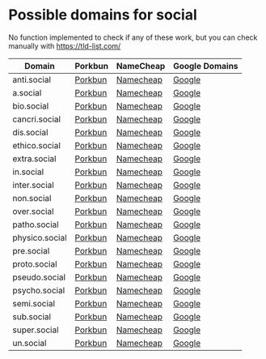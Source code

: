 # Possible domains for social

No function implemented to check if any of these work, but you can check manually with https://tld-list.com/

| Domain | Porkbun | NameCheap | Google Domains |
|---|---|---|---|
| anti.social | [Porkbun](https://porkbun.com/checkout/search?prb=e814663da1&tlds=&idnLanguage=&search=search&q=anti.social) | [Namecheap](https://www.namecheap.com/domains/registration/results/?domain=anti.social) | [Google](https://domains.google.com/registrar/search?searchTerm=anti.social) |
| a.social | [Porkbun](https://porkbun.com/checkout/search?prb=e814663da1&tlds=&idnLanguage=&search=search&q=a.social) | [Namecheap](https://www.namecheap.com/domains/registration/results/?domain=a.social) | [Google](https://domains.google.com/registrar/search?searchTerm=a.social) |
| bio.social | [Porkbun](https://porkbun.com/checkout/search?prb=e814663da1&tlds=&idnLanguage=&search=search&q=bio.social) | [Namecheap](https://www.namecheap.com/domains/registration/results/?domain=bio.social) | [Google](https://domains.google.com/registrar/search?searchTerm=bio.social) |
| cancri.social | [Porkbun](https://porkbun.com/checkout/search?prb=e814663da1&tlds=&idnLanguage=&search=search&q=cancri.social) | [Namecheap](https://www.namecheap.com/domains/registration/results/?domain=cancri.social) | [Google](https://domains.google.com/registrar/search?searchTerm=cancri.social) |
| dis.social | [Porkbun](https://porkbun.com/checkout/search?prb=e814663da1&tlds=&idnLanguage=&search=search&q=dis.social) | [Namecheap](https://www.namecheap.com/domains/registration/results/?domain=dis.social) | [Google](https://domains.google.com/registrar/search?searchTerm=dis.social) |
| ethico.social | [Porkbun](https://porkbun.com/checkout/search?prb=e814663da1&tlds=&idnLanguage=&search=search&q=ethico.social) | [Namecheap](https://www.namecheap.com/domains/registration/results/?domain=ethico.social) | [Google](https://domains.google.com/registrar/search?searchTerm=ethico.social) |
| extra.social | [Porkbun](https://porkbun.com/checkout/search?prb=e814663da1&tlds=&idnLanguage=&search=search&q=extra.social) | [Namecheap](https://www.namecheap.com/domains/registration/results/?domain=extra.social) | [Google](https://domains.google.com/registrar/search?searchTerm=extra.social) |
| in.social | [Porkbun](https://porkbun.com/checkout/search?prb=e814663da1&tlds=&idnLanguage=&search=search&q=in.social) | [Namecheap](https://www.namecheap.com/domains/registration/results/?domain=in.social) | [Google](https://domains.google.com/registrar/search?searchTerm=in.social) |
| inter.social | [Porkbun](https://porkbun.com/checkout/search?prb=e814663da1&tlds=&idnLanguage=&search=search&q=inter.social) | [Namecheap](https://www.namecheap.com/domains/registration/results/?domain=inter.social) | [Google](https://domains.google.com/registrar/search?searchTerm=inter.social) |
| non.social | [Porkbun](https://porkbun.com/checkout/search?prb=e814663da1&tlds=&idnLanguage=&search=search&q=non.social) | [Namecheap](https://www.namecheap.com/domains/registration/results/?domain=non.social) | [Google](https://domains.google.com/registrar/search?searchTerm=non.social) |
| over.social | [Porkbun](https://porkbun.com/checkout/search?prb=e814663da1&tlds=&idnLanguage=&search=search&q=over.social) | [Namecheap](https://www.namecheap.com/domains/registration/results/?domain=over.social) | [Google](https://domains.google.com/registrar/search?searchTerm=over.social) |
| patho.social | [Porkbun](https://porkbun.com/checkout/search?prb=e814663da1&tlds=&idnLanguage=&search=search&q=patho.social) | [Namecheap](https://www.namecheap.com/domains/registration/results/?domain=patho.social) | [Google](https://domains.google.com/registrar/search?searchTerm=patho.social) |
| physico.social | [Porkbun](https://porkbun.com/checkout/search?prb=e814663da1&tlds=&idnLanguage=&search=search&q=physico.social) | [Namecheap](https://www.namecheap.com/domains/registration/results/?domain=physico.social) | [Google](https://domains.google.com/registrar/search?searchTerm=physico.social) |
| pre.social | [Porkbun](https://porkbun.com/checkout/search?prb=e814663da1&tlds=&idnLanguage=&search=search&q=pre.social) | [Namecheap](https://www.namecheap.com/domains/registration/results/?domain=pre.social) | [Google](https://domains.google.com/registrar/search?searchTerm=pre.social) |
| proto.social | [Porkbun](https://porkbun.com/checkout/search?prb=e814663da1&tlds=&idnLanguage=&search=search&q=proto.social) | [Namecheap](https://www.namecheap.com/domains/registration/results/?domain=proto.social) | [Google](https://domains.google.com/registrar/search?searchTerm=proto.social) |
| pseudo.social | [Porkbun](https://porkbun.com/checkout/search?prb=e814663da1&tlds=&idnLanguage=&search=search&q=pseudo.social) | [Namecheap](https://www.namecheap.com/domains/registration/results/?domain=pseudo.social) | [Google](https://domains.google.com/registrar/search?searchTerm=pseudo.social) |
| psycho.social | [Porkbun](https://porkbun.com/checkout/search?prb=e814663da1&tlds=&idnLanguage=&search=search&q=psycho.social) | [Namecheap](https://www.namecheap.com/domains/registration/results/?domain=psycho.social) | [Google](https://domains.google.com/registrar/search?searchTerm=psycho.social) |
| semi.social | [Porkbun](https://porkbun.com/checkout/search?prb=e814663da1&tlds=&idnLanguage=&search=search&q=semi.social) | [Namecheap](https://www.namecheap.com/domains/registration/results/?domain=semi.social) | [Google](https://domains.google.com/registrar/search?searchTerm=semi.social) |
| sub.social | [Porkbun](https://porkbun.com/checkout/search?prb=e814663da1&tlds=&idnLanguage=&search=search&q=sub.social) | [Namecheap](https://www.namecheap.com/domains/registration/results/?domain=sub.social) | [Google](https://domains.google.com/registrar/search?searchTerm=sub.social) |
| super.social | [Porkbun](https://porkbun.com/checkout/search?prb=e814663da1&tlds=&idnLanguage=&search=search&q=super.social) | [Namecheap](https://www.namecheap.com/domains/registration/results/?domain=super.social) | [Google](https://domains.google.com/registrar/search?searchTerm=super.social) |
| un.social | [Porkbun](https://porkbun.com/checkout/search?prb=e814663da1&tlds=&idnLanguage=&search=search&q=un.social) | [Namecheap](https://www.namecheap.com/domains/registration/results/?domain=un.social) | [Google](https://domains.google.com/registrar/search?searchTerm=un.social) |
